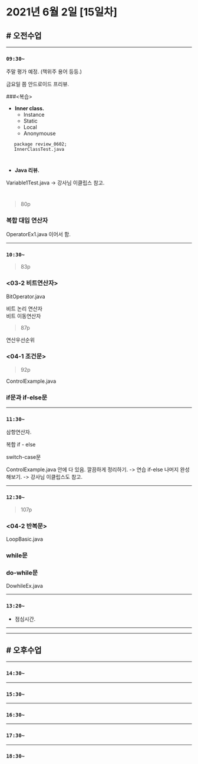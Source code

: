 # 2021년 6월 2일 [15일차]

## # 오전수업
----
### `09:30~`  

주말 평가 예정. (책위주 용어 등등.)

금요일 쯤 안드로이드 프리뷰.


###<복습>  

- **Inner class.**  
   - Instance  
   - Static  
   - Local  
   - Anonymouse  

```
   package review_0602;
   InnerClassTest.java  
```

#
- **Java 리뷰.**  

Variable1Test.java
-> 강사님 이클립스 참고.


#

> 80p

### 복합 대입 연산자  
OperatorEx1.java 이어서 함.


----
### `10:30~`

> 83p

### <03-2 비트연산자>

BitOperator.java  

비트 논리 연산자  
비트 이동연산자  

>87p

연산우선순위


### <04-1 조건문>

> 92p

ControlExample.java

### if문과 if-else문

----
### `11:30~`

삼항연산자.

복합 if - else  

switch-case문    

ControlExample.java 안에 다 있음. 깔끔하게 정리하기.
-> 연습 if-else 나머지 완성해보기.
-> 강사님 이클립스도 참고.  

----
### `12:30~`

> 107p

### <04-2 반복문>

LoopBasic.java  

### while문  

### do-while문  

DowhileEx.java  













----
### `13:20~`

  - 점심시간.

---
---

## # 오후수업






---
### `14:30~`








---
### `15:30~`









----
### `16:30~`








----
### `17:30~`








----
### `18:30~`
